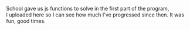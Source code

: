 School gave us js functions to solve in the first part of the program, <br />
I uploaded here so I can see how much I've progressed since then. It was fun, good times.
